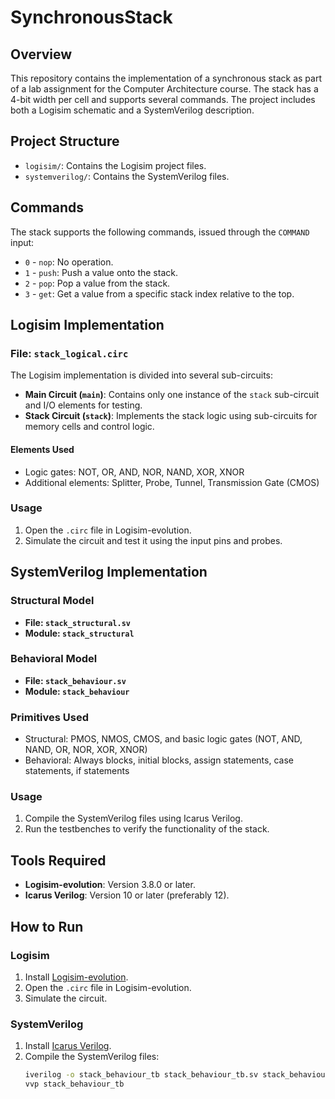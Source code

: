 # SynchronousStack

## Overview

This repository contains the implementation of a synchronous stack as part of a lab assignment for the Computer Architecture course. The stack has a 4-bit width per cell and supports several commands. The project includes both a Logisim schematic and a SystemVerilog description.

## Project Structure

- `logisim/`: Contains the Logisim project files.
- `systemverilog/`: Contains the SystemVerilog files.

## Commands

The stack supports the following commands, issued through the `COMMAND` input:

- `0` - `nop`: No operation.
- `1` - `push`: Push a value onto the stack.
- `2` - `pop`: Pop a value from the stack.
- `3` - `get`: Get a value from a specific stack index relative to the top.

## Logisim Implementation

### File: `stack_logical.circ`

The Logisim implementation is divided into several sub-circuits:
- **Main Circuit (`main`)**: Contains only one instance of the `stack` sub-circuit and I/O elements for testing.
- **Stack Circuit (`stack`)**: Implements the stack logic using sub-circuits for memory cells and control logic.

#### Elements Used
- Logic gates: NOT, OR, AND, NOR, NAND, XOR, XNOR
- Additional elements: Splitter, Probe, Tunnel, Transmission Gate (CMOS)

### Usage
1. Open the `.circ` file in Logisim-evolution.
2. Simulate the circuit and test it using the input pins and probes.

## SystemVerilog Implementation

### Structural Model
- **File: `stack_structural.sv`**
- **Module: `stack_structural`**

### Behavioral Model
- **File: `stack_behaviour.sv`**
- **Module: `stack_behaviour`**

### Primitives Used
- Structural: PMOS, NMOS, CMOS, and basic logic gates (NOT, AND, NAND, OR, NOR, XOR, XNOR)
- Behavioral: Always blocks, initial blocks, assign statements, case statements, if statements

### Usage
1. Compile the SystemVerilog files using Icarus Verilog.
2. Run the testbenches to verify the functionality of the stack.

## Tools Required

- **Logisim-evolution**: Version 3.8.0 or later.
- **Icarus Verilog**: Version 10 or later (preferably 12).

## How to Run

### Logisim
1. Install [Logisim-evolution](https://github.com/logisim-evolution/logisim-evolution/releases/tag/v3.8.0).
2. Open the `.circ` file in Logisim-evolution.
3. Simulate the circuit.

### SystemVerilog
1. Install [Icarus Verilog](http://iverilog.icarus.com/).
2. Compile the SystemVerilog files:
   ```bash
   iverilog -o stack_behaviour_tb stack_behaviour_tb.sv stack_behaviour.sv
   vvp stack_behaviour_tb